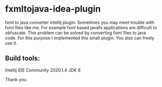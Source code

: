 # fxmltojava-idea-plugin
fxml to java converter intellij plugin.
Sometimes you may meet trouble with fxml files like me. For example fxml based javafx applications are difficult to obfuscate. 
This problem can be solved by converting fxml files to java code.
For this purpose I implemented this small plugin.
You also can freely use it.
## Build tools:
Intellij IDE Community 2020.1.4
JDK 8

Thank you.
